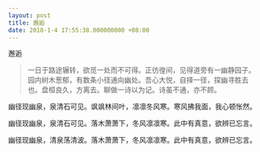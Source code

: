 ```yaml
---
layout: post
title: 邂逅
date: 2018-1-4 17:55:38.000000000 +08:00
---
```

邂逅

> 一日于路途辗转，欲觅一处而不可得。正彷徨间，见得道旁有一幽静园子。园内树木葱郁，有数条小径通向幽处。吾心大悦，自择一径，探幽寻胜去也。盘桓良久，方离去。聊做一诗以为记。诗虽不通，亦不顾。

  幽径现幽泉，泉清石可见。飒飒林间叶，凛凛冬风寒。寒风拂我面，我心顿怅然。<br/>
  
  幽径现幽泉，泉清石可见。落木萧萧下，冬风凛凛寒。此中有真意，欲辨已忘言。<br/>
  
 幽径现幽泉，清泉荡清波。落木萧萧下，冬风凛凛寒。此中有真意，欲辨已忘言。<br/>
